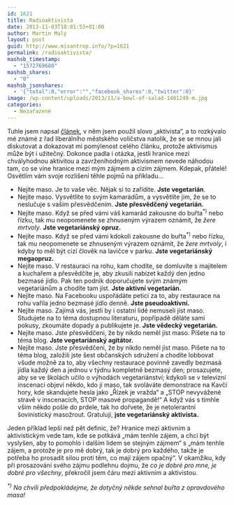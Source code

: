 ```yaml
---
id: 1621
title: Radioaktivista
date: 2013-11-03T18:01:53+01:00
author: Martin Malý
layout: post
guid: http://www.misantrop.info/?p=1621
permalink: /radioaktivista/
mashsb_timestamp:
  - "1572769680"
mashsb_shares:
  - "0"
mashsb_jsonshares:
  - '{"total":0,"error":"","facebook_shares":0,"twitter":0}'
image: /wp-content/uploads/2013/11/a-bowl-of-salad-1401249-m.jpg
categories:
  - Nezařazené
---
```

Tuhle jsem napsal [článek](http://www.misantrop.info/v-zemi-kde-neni-politika/), v něm jsem použil slovo &#8222;aktivista&#8220;, a to rozkývalo mé známé z řad liberálního městského voličstva natolik, že se se mnou jali diskutovat a dokazovat mi pomýlenost celého článku, protože aktivismus může být i užitečný. Dokonce padla i otázka, jestli hranice mezi chvályhodnou aktivitou a zavrženíhodným aktivismem nevede náhodou tam, co se vine hranice mezi mým zájmem a cizím zájmem. Kdepak, přátelé! Osvětlím vám svoje rozlišení těhle pojmů na příkladu&#8230;

<!--more-->

  * Nejíte maso. Je to vaše věc. Nějak si to zařídíte. **Jste vegetarián**.
  * Nejíte maso. Vysvětlíte to svým kamarádům, a vysvětlíte jim, že se to neslučuje s vaším přesvědčením. **Jste přesvědčený vegetarián.**
  * Nejíte maso. Když se před vámi váš kamarád zakousne do buřta<sup>*)</sup> nebo řízku, tak mu neopomenete se zhnuseným výrazem oznámit, že _žere mrtvoly_. **Jste vegetariánský opruz.**
  * Nejíte maso. Když se před vámi kdokoli zakousne do buřta<sup>*)</sup> nebo řízku, tak mu neopomenete se zhnuseným výrazem oznámit, že _žere mrtvoly_, i kdyby to měl být cizí člověk na lavičce v parku. **Jste vegetariánský megaopruz.**
  * Nejíte maso. V restauraci na rohu, kam chodíte, se domluvíte s majitelem a kuchařem a přesvědčíte je, aby zkusili nabízet každý den jedno bezmasé jídlo. Pak ten podnik doporučujete svým známým vegetariánům a chodíte tam jíst. **Jste aktivní vegetarián.**
  * Nejíte maso. Na Facebooku uspořádáte petici za to, aby restaurace na rohu vařila jedno bezmasé jídlo denně. **Jste pseudoaktivní.**
  * Nejíte maso. Zajímá vás, jestli by i ostatní lidé nemuseli jíst maso. Studujete na to téma dostupnou literaturu, popřípadě děláte sami pokusy, zkoumáte dopady a publikujete je. **Jste vědecký vegetarián.**
  * Nejíte maso. Jste přesvědčeni, že by nikdo neměl jíst maso. Píšete na to téma blog. **Jste vegetariánský agitátor.**
  * Nejíte maso. Jste přesvědčeni, že by nikdo neměl jíst maso. Píšete na to téma blog, založili jste šest občanských sdružení a chodíte lobbovat všude možně za to, aby všechny restaurace povinně zavedly bezmasá jídla každý den a jednou v týdnu kompletně bezmasý den; prosazujete, aby se ve školách učilo o výhodách vegetariánství; kdykoli se v televizní inscenaci objeví někdo, kdo jí maso, tak svoláváte demonstrace na Kavčí hory, kde skandujete hesla jako &#8222;Řízek je vražda&#8220; a &#8222;STOP nevyvážené stravě v inscenacích, STOP masové propagandě!&#8220; A když vás s tímhle vším někdo pošle do prdele, tak ho dořvete, že je netolerantní šovinistický masožrout. Gratuluji, **jste vegetariánský aktivista.**

Jeden příklad lepší než pět definic, že? Hranice mezi aktivním a aktivistickým vede tam, kde se potkává &#8222;mám tenhle zájem, a chci být vyslyšen, aby to pomohlo i dalším lidem se stejným zájmem&#8220; s &#8222;mám tenhle zájem, a protože je pro mě dobrý, tak je dobrý pro každého, takže je potřeba ho prosadit silou proti těm, co mají zájem</a> opačný&#8220;. V okamžiku, kdy při prosazování svého zájmu podlehnu dojmu, že _co je dobré pro mne, je dobré pro všechny_, překročil jsem čáru mezi aktivním a aktivistou.

_<sup>*)</sup> Na chvíli předpokládejme, že dotyčný někde sehnal buřta z opravdového masa!_